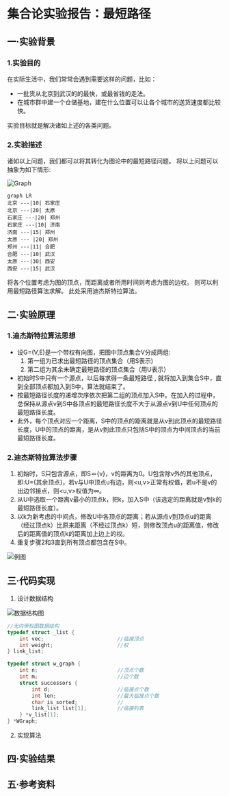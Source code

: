 # 集合论实验报告：最短路径
## 一·实验背景
### 1.实验目的
在实际生活中，我们常常会遇到需要这样的问题，比如：

- 一批货从北京到武汉的的最快，或最省钱的走法。
- 在城市群中建一个仓储基地，建在什么位置可以让各个城市的送货速度都比较快。

实验目标就是解决诸如上述的各类问题。
### 2.实验描述
诸如以上问题，我们都可以将其转化为图论中的最短路径问题。
将以上问题可以抽象为如下情形:

![Graph](https://github.com/AlongWY/Graph/raw/master/Report/Pics/MiniLen.png)

~~~mermaid
graph LR
北京 ---|10| 石家庄
北京 ---|20| 太原
石家庄 ---|20| 郑州
石家庄 ---|10| 济南
济南 ---|15| 郑州
太原 --- |20| 郑州
郑州 ---|11| 合肥
合肥 ---|10| 武汉
太原 ---|30| 西安
西安 ---|15| 武汉
~~~



将各个位置考虑为图的顶点，而距离或者所用时间则考虑为图的边权。
则可以利用最短路径算法求解。
此处采用迪杰斯特拉算法。

## 二·实验原理
### 1.迪杰斯特拉算法思想
* 设G=(V,E)是一个带权有向图，把图中顶点集合V分成两组:
    1. 第一组为已求出最短路径的顶点集合（用S表示) 
    2. 第二组为其余未确定最短路径的顶点集合（用U表示）
* 初始时S中只有一个源点，以后每求得一条最短路径 , 就将加入到集合S中，直到全部顶点都加入到S中，算法就结束了。
* 按最短路径长度的递增次序依次把第二组的顶点加入S中。在加入的过程中，总保持从源点v到S中各顶点的最短路径长度不大于从源点v到U中任何顶点的最短路径长度。
* 此外，每个顶点对应一个距离，S中的顶点的距离就是从v到此顶点的最短路径长度，U中的顶点的距离，是从v到此顶点只包括S中的顶点为中间顶点的当前最短路径长度。

### 2.迪杰斯特拉算法步骤
1. 初始时，S只包含源点，即S＝{v}，v的距离为0。U包含除v外的其他顶点，即:U={其余顶点}，若v与U中顶点u有边，则<u,v>正常有权值，若u不是v的出边邻接点，则<u,v>权值为∞。
2. 从U中选取一个距离v最小的顶点k，把k，加入S中（该选定的距离就是v到k的最短路径长度）。
3. 以k为新考虑的中间点，修改U中各顶点的距离；若从源点v到顶点u的距离（经过顶点k）比原来距离（不经过顶点k）短，则修改顶点u的距离值，修改后的距离值的顶点k的距离加上边上的权。
4. 重复步骤2和3直到所有顶点都包含在S中。

![例图](https://github.com/AlongWY/Graph/raw/master/Report/Pics/Dijkstra.gif)

## 三·代码实现
1. 设计数据结构

![数据结构图]()

~~~c
//无向带权图数据结构
typedef struct _list {
    int vec;                        //临接顶点
    int weight;                     //权
} link_list;

typedef struct w_graph {
    int n;                          //顶点个数
    int m;                          //边个数
    struct successors {
        int d;                      //临接点个数
        int len;                    //最大临接点个数
        char is_sorted;             //
        link_list list[1];          //临接列表
    } *v_list[1];
} *WGraph;
~~~

2. 实现算法

## 四·实验结果
## 五·参考资料
